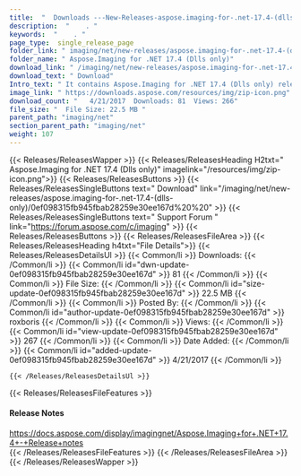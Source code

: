 ```yaml
---
title:  "  Downloads ---New-Releases-aspose.imaging-for-.net-17.4-(dlls-only) . " 
description:  "    . " 
keywords:  "    . " 
page_type:  single_release_page
folder_link: " imaging/net/new-releases/aspose.imaging-for-.net-17.4-(dlls-only)/"
folder_name: " Aspose.Imaging for .NET 17.4 (Dlls only)"
download_link: " /imaging/net/new-releases/aspose.imaging-for-.net-17.4-(dlls-only)/0ef098315fb945fbab28259e30ee167d"
download_text: " Download"
Intro_text: " It contains Aspose.Imaging for .NET 17.4 (Dlls only) release."
image_link: " https://downloads.aspose.com/resources/img/zip-icon.png"
download_count: "   4/21/2017  Downloads: 81  Views: 266"
file_size: "  File Size: 22.5 MB "
parent_path: "imaging/net"
section_parent_path: "imaging/net"
weight: 107 
---
```


{{< Releases/ReleasesWapper >}}
  {{< Releases/ReleasesHeading H2txt=" Aspose.Imaging for .NET 17.4 (Dlls only)" imagelink="/resources/img/zip-icon.png">}}
  {{< Releases/ReleasesButtons >}}
    {{< Releases/ReleasesSingleButtons text=" Download" link="/imaging/net/new-releases/aspose.imaging-for-.net-17.4-(dlls-only)/0ef098315fb945fbab28259e30ee167d%20%20" >}}
    {{< Releases/ReleasesSingleButtons text=" Support Forum " link="https://forum.aspose.com/c/imaging" >}}
  {{< Releases/ReleasesButtons >}}
  {{< Releases/ReleasesFileArea >}}
    {{< Releases/ReleasesHeading h4txt="File Details">}}
    {{< Releases/ReleasesDetailsUl >}}
            {{< Common/li  >}} Downloads: {{< /Common/li >}} 
      {{< Common/li id="dwn-update-0ef098315fb945fbab28259e30ee167d" >}} 81 {{< /Common/li >}} 
      {{< Common/li  >}} File Size: {{< /Common/li >}} 
      {{< Common/li id="size-update-0ef098315fb945fbab28259e30ee167d" >}} 22.5 MB {{< /Common/li >}} 
      {{< Common/li  >}} Posted By: {{< /Common/li >}} 
      {{< Common/li id="author-update-0ef098315fb945fbab28259e30ee167d" >}} roxboris {{< /Common/li >}} 
      {{< Common/li  >}} Views: {{< /Common/li >}} 
      {{< Common/li id="view-update-0ef098315fb945fbab28259e30ee167d" >}} 267 {{< /Common/li >}} 
      {{< Common/li  >}} Date Added: {{< /Common/li >}} 
      {{< Common/li id="added-update-0ef098315fb945fbab28259e30ee167d" >}} 4/21/2017 {{< /Common/li >}} 

    {{< /Releases/ReleasesDetailsUl >}}

  {{< Releases/ReleasesFileFeatures >}}
      <h4>Release Notes</h4><div><a href="https://docs.aspose.com/display/imagingnet/Aspose.Imaging+for+.NET+17.4+-+Release+notes">https://docs.aspose.com/display/imagingnet/Aspose.Imaging+for+.NET+17.4+-+Release+notes</a></div>
  {{< /Releases/ReleasesFileFeatures >}}
 {{< /Releases/ReleasesFileArea >}}
{{< /Releases/ReleasesWapper >}}


